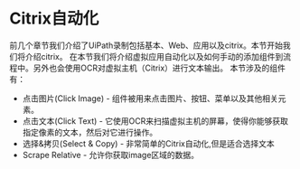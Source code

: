 # Citrix自动化
前几个章节我们介绍了UiPath录制包括基本、Web、应用以及citrix。本节开始我们将介绍citrix。
在本节我们将介绍虚拟应用自动化以及如何手动的添加组件到流程中。另外也会使用OCR对虚拟主机（Citrix）进行文本输出。
本节涉及的组件有：
* 点击图片(Click Image) - 组件被用来点击图片、按钮、菜单以及其他相关元素。
* 点击文本(Click Text) - 它使用OCR来扫描虚拟主机的屏幕，使得你能够获取指定像素的文本，然后对它进行操作。
* 选择&拷贝(Select & Copy) - 非常简单的Citrix自动化,但是适合选择文本
* Scrape Relative - 允许你获取image区域的数据。
